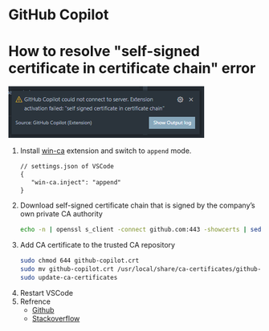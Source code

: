GitHub Copilot
===

# How to resolve "self-signed certificate in certificate chain" error

![](./../image/self-signed%20certificate%20in%20certificate%20chain%20error.png)

1. Install [win-ca](https://marketplace.visualstudio.com/items?itemName=ukoloff.win-ca) extension and switch to `append` mode.
   ```jsonc
   // settings.json of VSCode
   {
      "win-ca.inject": "append"
   }
   ```
2. Download self-signed certificate chain that is signed by the company’s own private CA authority
   ```bash
   echo -n | openssl s_client -connect github.com:443 -showcerts | sed -ne "/-BEGIN CERTIFICATE-/,/-END CERTIFICATE-/p" > github-copilot.crt
   ```
3. Add CA certificate to the trusted CA repository
   ```bash
   sudo chmod 644 github-copilot.crt
   sudo mv github-copilot.crt /usr/local/share/ca-certificates/github-copilot.crt
   sudo update-ca-certificates
   ```
4. Restart VSCode
5. Refrence
   - [Github](https://docs.github.com/en/copilot/troubleshooting-github-copilot/troubleshooting-certificate-errors-for-github-copilot#handling-certificate-related-errors)
   - [Stackoverflow](https://stackoverflow.com/a/71973332)